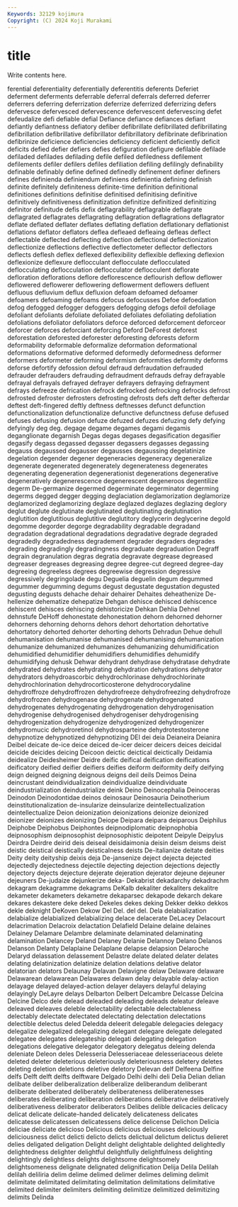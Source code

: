 ```yaml
---
Keywords: 32129 kojimura
Copyright: (C) 2024 Koji Murakami
---
```


# title

Write contents here.



ferential deferentiality deferentially deferentitis deferents Deferiet deferment deferments deferrable
deferral deferrals deferred deferrer deferrers deferring deferrization deferrize deferrized deferrizing
defers defervesce defervesced defervescence defervescent defervescing defet defeudalize defi defiable
defial Defiance defiance defiances defiant defiantly defiantness defiatory defiber defibrillate
defibrillated defibrillating defibrillation defibrillative defibrillator defibrillatory defibrinate defibrination defibrinize deficience
deficiencies deficiency deficient deficiently deficit deficits defied defier defiers defies
defiguration defigure defilable defilade defiladed defilades defilading defile defiled defiledness
defilement defilements defiler defilers defiles defiliation defiling defilingly definability definable
definably define defined definedly definement definer definers defines definienda definiendum
definiens definientia defining definish definite definitely definiteness definite-time definition definitional
definitiones definitions definitise definitised definitising definitive definitively definitiveness definitization definitize
definitized definitizing definitor definitude defis defix deflagrability deflagrable deflagrate deflagrated
deflagrates deflagrating deflagration deflagrations deflagrator deflate deflated deflater deflates deflating
deflation deflationary deflationist deflations deflator deflators deflea defleaed defleaing defleas
deflect deflectable deflected deflecting deflection deflectional deflectionization deflectionize deflections deflective
deflectometer deflector deflectors deflects deflesh deflex deflexed deflexibility deflexible deflexing
deflexion deflexionize deflexure deflocculant deflocculate deflocculated deflocculating deflocculation deflocculator deflocculent
deflorate defloration deflorations deflore deflorescence deflourish deflow deflower deflowered deflowerer
deflowering deflowerment deflowers defluent defluous defluvium deflux defluxion defoam defoamed
defoamer defoamers defoaming defoams defocus defocusses Defoe defoedation defog defogged
defogger defoggers defogging defogs defoil defoliage defoliant defoliants defoliate defoliated
defoliates defoliating defoliation defoliations defoliator defoliators deforce deforced deforcement deforceor
deforcer deforces deforciant deforcing Deford DeForest deforest deforestation deforested deforester
deforesting deforests deform deformability deformable deformalize deformation deformational deformations deformative
deformed deformedly deformedness deformer deformers deformeter deforming deformism deformities deformity
deforms deforse defortify defossion defoul defraud defraudation defrauded defrauder defrauders
defrauding defraudment defrauds defray defrayable defrayal defrayals defrayed defrayer defrayers
defraying defrayment defrays defreeze defrication defrock defrocked defrocking defrocks defrost
defrosted defroster defrosters defrosting defrosts defs deft defter defterdar deftest
deft-fingered deftly deftness deftnesses defunct defunction defunctionalization defunctionalize defunctive defunctness
defuse defused defuses defusing defusion defuze defuzed defuzes defuzing defy
defying defyingly deg deg. degage degame degames degami degamis deganglionate
degarnish Degas degas degases degasification degasifier degasify degass degassed degasser
degassers degasses degassing degauss degaussed degausser degausses degaussing degelatinize degelation
degender degener degeneracies degeneracy degeneralize degenerate degenerated degenerately degenerateness degenerates
degenerating degeneration degenerationist degenerations degenerative degeneratively degenerescence degenerescent degeneroos degentilize
degerm De-germanize degermed degerminate degerminator degerming degerms degged degger degging
deglaciation deglamorization deglamorize deglamorized deglamorizing deglaze deglazed deglazes deglazing deglory
deglut deglute deglutinate deglutinated deglutinating deglutination deglutition deglutitious deglutitive deglutitory
deglycerin deglycerine degold degomme degorder degorge degradability degradable degradand degradation
degradational degradations degradative degrade degraded degradedly degradedness degradement degrader degraders
degrades degrading degradingly degradingness degraduate degraduation Degraff degrain degranulation degras
degratia degravate degrease degreased degreaser degreases degreasing degree degree-cut degreed
degree-day degreeing degreeless degrees degreewise degression degressive degressively degringolade degu
Deguelia deguelin degum degummed degummer degumming degums degust degustate degustation
degusted degusting degusts dehache dehair dehairer Dehaites deheathenize De-hellenize dehematize
dehepatize Dehgan dehisce dehisced dehiscence dehiscent dehisces dehiscing dehistoricize Dehkan
Dehlia Dehnel dehnstufe DeHoff dehonestate dehonestation dehorn dehorned dehorner dehorners
dehorning dehorns dehors dehort dehortation dehortative dehortatory dehorted dehorter dehorting
dehorts Dehradun Dehue dehull dehumanisation dehumanise dehumanised dehumanising dehumanization dehumanize
dehumanized dehumanizes dehumanizing dehumidification dehumidified dehumidifier dehumidifiers dehumidifies dehumidify dehumidifying
dehusk Dehwar dehydrant dehydrase dehydratase dehydrate dehydrated dehydrates dehydrating dehydration
dehydrations dehydrator dehydrators dehydroascorbic dehydrochlorinase dehydrochlorinate dehydrochlorination dehydrocorticosterone dehydrocorydaline dehydroffroze
dehydroffrozen dehydrofreeze dehydrofreezing dehydrofroze dehydrofrozen dehydrogenase dehydrogenate dehydrogenated dehydrogenates dehydrogenating
dehydrogenation dehydrogenisation dehydrogenise dehydrogenised dehydrogeniser dehydrogenising dehydrogenization dehydrogenize dehydrogenized dehydrogenizer
dehydromucic dehydroretinol dehydrosparteine dehydrotestosterone dehypnotize dehypnotized dehypnotizing DEI dei deia
Deianeira Deianira Deibel deicate de-ice deice deiced de-icer deicer deicers
deices deicidal deicide deicides deicing Deicoon deictic deictical deictically Deidamia
deidealize Deidesheimer Deidre deific deifical deification deifications deificatory deified deifier
deifiers deifies deiform deiformity deify deifying deign deigned deigning deignous
deigns deil deils Deimos Deina deincrustant deindividualization deindividualize deindividuate deindustrialization
deindustrialize deink Deino Deinocephalia Deinoceras Deinodon Deinodontidae deinos deinosaur Deinosauria
Deinotherium deinstitutionalization de-insularize deinsularize deintellectualization deintellectualize Deion deionization deionizations deionize
deionized deionizer deionizes deionizing Deiope Deipara deipara deiparous Deiphilus Deiphobe
Deiphobus Deiphontes deipnodiplomatic deipnophobia deipnosophism deipnosophist deipnosophistic deipotent Deipyle Deipylus
Deirdra Deirdre deirid deis deiseal deisidaimonia deisin deism deisms deist
deistic deistical deistically deisticalness deists De-italianize deitate deities Deity deity
deityship deixis deja De-jansenize deject dejecta dejected dejectedly dejectedness dejectile
dejecting dejection dejections dejectly dejectory dejects dejecture dejerate dejeration dejerator
dejeune dejeuner dejeuners De-judaize dejunkerize deka- Dekabrist dekadarchy dekadrachm dekagram
dekagramme dekagrams DeKalb dekaliter dekaliters dekalitre dekameter dekameters dekametre dekaparsec
dekapode dekarch dekare dekares dekastere deke deked Dekeles dekes deking
Dekker dekko dekkos dekle deknight DeKoven Dekow Del Del. del
del. Dela delabialization delabialize delabialized delabializing delace delacerate DeLacey Delacourt
delacrimation Delacroix delactation Delafield Delaine delaine delaines Delainey Delamare Delambre
delaminate delaminated delaminating delamination Delancey Deland Delaney Delanie Delannoy Delano
Delanos Delanson Delanty Delaplaine Delaplane delapse delapsion Delaroche Delaryd delassation
delassement Delastre delate delated delater delates delating delatinization delatinize delation
delations delative delator delatorian delators Delaunay Delavan Delavigne delaw Delaware
delaware Delawarean delawarean Delawares delawn delay delayable delay-action delayage delayed
delayed-action delayer delayers delayful delaying delayingly DeLayre delays Delbarton Delbert
Delcambre Delcasse Delcina Delcine Delco dele delead deleaded deleading deleads
deleatur deleave deleaved deleaves deleble delectability delectable delectableness delectably delectate
delectated delectating delectation delectations delectible delectus deled Deledda deleerit delegable
delegacies delegacy delegalize delegalized delegalizing delegant delegare delegate delegated delegatee
delegates delegateship delegati delegating delegation delegations delegative delegator delegatory delegatus
deleing delenda deleniate Deleon deles Delesseria Delesseriaceae delesseriaceous delete deleted
deleter deleterious deleteriously deleteriousness deletery deletes deleting deletion deletions deletive
deletory Delevan delf Delfeena Delfine delfs Delft delft delfts delftware
Delgado Delhi delhi deli Delia Delian delian delibate deliber deliberalization
deliberalize deliberandum deliberant deliberate deliberated deliberately deliberateness deliberatenesses deliberates deliberating
deliberation deliberations deliberative deliberatively deliberativeness deliberator deliberators Delibes delible delicacies
delicacy delicat delicate delicate-handed delicately delicateness delicates delicatesse delicatessen delicatessens
delice delicense Delichon Delicia deliciae deliciate delicioso Delicious delicious deliciouses
deliciously deliciousness delict delicti delicto delicts delictual delictum delictus delieret
delies deligated deligation Delight delight delightable delighted delightedly delightedness delighter
delightful delightfully delightfulness delighting delightingly delightless delights delightsome delightsomely delightsomeness
delignate delignated delignification Delija Delila Delilah delilah deliliria delim delime
delimed delimer delimes deliming delimit delimitate delimitated delimitating delimitation delimitations
delimitative delimited delimiter delimiters delimiting delimitize delimitized delimitizing delimits Delinda
